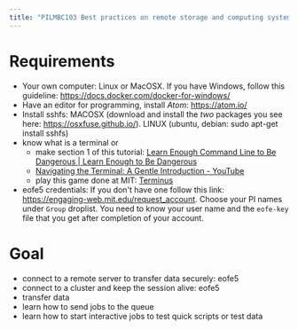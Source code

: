 ```yaml
---
title: "PILMBC103 Best practices on remote storage and computing systems"
---
```


# Requirements


- Your own computer: Linux or MacOSX. If you have Windows, follow this guideline: https://docs.docker.com/docker-for-windows/ 
- Have an editor for programming, install _Atom_: https://atom.io/
- Install sshfs: MACOSX (download and install the _two_ packages you see here: https://osxfuse.github.io/). LINUX (ubuntu, debian: sudo apt-get install sshfs)
- know what is a terminal or
	-  make section 1 of this tutorial: [Learn Enough Command Line to Be Dangerous |  Learn Enough to Be Dangerous](https://www.learnenough.com/command-line-tutorial/basics)
	- [Navigating the Terminal: A Gentle Introduction - YouTube](https://www.youtube.com/watch?v=Vhcx4KJbtes&feature=youtu.be)
	- play this game done at MIT: [Terminus](http://web.mit.edu/mprat/Public/web/Terminus/Web/main.html)
- eofe5 credentials: If you don't have one follow this link: https://engaging-web.mit.edu/request_account. Choose your PI names under `Group` droplist. You need to know your user name and the `eofe-key` file that you get after completion of your account.



# Goal


* connect to a remote server to transfer data securely: eofe5
* connect to a cluster and keep the session alive: eofe5
* transfer data
* learn how to send jobs to the queue
* learn how to start interactive jobs to test quick scripts or test data
